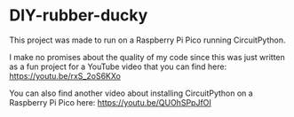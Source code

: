 # DIY-rubber-ducky

This project was made to run on a Raspberry Pi Pico running CircuitPython.

I make no promises about the quality of my code since this was just written as a fun project for a YouTube video that you can find here: https://youtu.be/rxS_2oS6KXo

You can also find another video about installing CircuitPython on a Raspberry Pi Pico here: https://youtu.be/QUOhSPpJfOI
